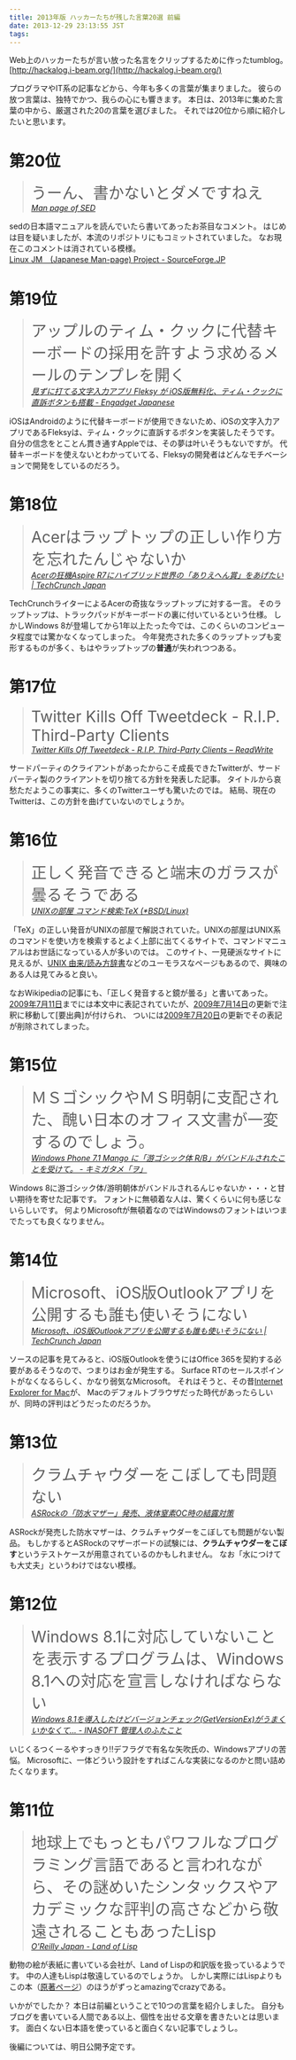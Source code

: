 ```yaml
---
title: 2013年版 ハッカーたちが残した言葉20選 前編
date: 2013-12-29 23:13:55 JST
tags: 
---
```


Web上のハッカーたちが言い放った名言をクリップするために作ったtumblog。  
[http://hackalog.i-beam.org/](http://hackalog.i-beam.org/)

プログラマやIT系の記事などから、今年も多くの言葉が集まりました。
彼らの放つ言葉は、独特でかつ、我らの心にも響きます。
本日は、2013年に集めた言葉の中から、厳選された20の言葉を選びました。
それでは20位から順に紹介したいと思います。

# 第20位

> <span style="font-size:200%">うーん、書かないとダメですねえ</span>  
> <cite>[Man page of SED](http://linuxjm.sourceforge.jp/html/GNU_sed/man1/sed.1.html)</cite>
> 

sedの日本語マニュアルを読んでいたら書いてあったお茶目なコメント。
はじめは目を疑いましたが、本流のリポジトリにもコミットされていました。
なお現在このコメントは消されている模様。  
[Linux JM　(Japanese Man-page) Project - SourceForge.JP](http://en.sourceforge.jp/projects/linuxjm/scm/git/jm/commits/7749e1effce040a5993c781581668323537f6e30#fd-manual/GNU_sed/release/man1/sed.1)

# 第19位

> <span style="font-size:200%"> アップルのティム・クックに代替キーボードの採用を許すよう求めるメールのテンプレを開く</span>  
> <cite>[見ずに打てる文字入力アプリ Fleksy が iOS版無料化、ティム・クックに直訴ボタンも搭載 - Engadget Japanese](http://japanese.engadget.com/2013/02/16/flesky-ios/)</cite>
> 

iOSはAndroidのように代替キーボードが使用できないため、iOSの文字入力アプリであるFleksyは、ティム・クックに直訴するボタンを実装したそうです。
自分の信念をとことん貫き通すAppleでは、その夢は叶いそうもないですが。
代替キーボードを使えないとわかっていてる、Fleksyの開発者はどんなモチベーションで開発をしているのだろう。

# 第18位

> <span style="font-size:200%"> Acerはラップトップの正しい作り方を忘れたんじゃないか</span>  
> <cite>[Acerの狂機Aspire R7にハイブリッド世界の「ありえへん賞」をあげたい | TechCrunch Japan](http://jp.techcrunch.com/2013/05/04/20130503acer-goes-to-a-whole-new-level-of-crazy-with-the-aspire-r7/)</cite>
> 

TechCrunchライターによるAcerの奇抜なラップトップに対する一言。
そのラップトップは、トラックパッドがキーボードの裏に付いているという仕様。
しかしWindows 8が登場してから1年以上たった今では、このくらいのコンピュータ程度では驚かなくなってしまった。
今年発売された多くのラップトップも変形するものが多く、もはやラップトップの**普通**が失われつつある。

# 第17位

> <span style="font-size:200%"> Twitter Kills Off Tweetdeck - R.I.P. Third-Party Clients</span>  
> <cite>[Twitter Kills Off Tweetdeck - R.I.P. Third-Party Clients – ReadWrite](http://readwrite.com/2013/03/04/twitter-kills-off-tweetdeck-may-2013)</cite>
> 

サードパーティのクライアントがあったからこそ成長できたTwitterが、サードパーティ製のクライアントを切り捨てる方針を発表した記事。
タイトルから哀愁ただようこの事実に、多くのTwitterユーザも驚いたのでは。
結局、現在のTwitterは、この方針を曲げていないのでしょうか。

# 第16位

> <span style="font-size:200%"> 正しく発音できると端末のガラスが曇るそうである</span>  
> <cite>[UNIXの部屋 コマンド検索:TeX (*BSD/Linux)](http://x68000.q-e-d.net/~68user/unix/pickup?TeX)</cite>
> 

「TeX」の正しい発音がUNIXの部屋で解説されていた。UNIXの部屋はUNIX系のコマンドを使い方を検索するとよく上部に出てくるサイトで、コマンドマニュアルはお世話になっている人が多いのでは。
このサイト、一見硬派なサイトに見えるが、[UNIX 由来/読み方辞書](http://x68000.q-e-d.net/~68user/unix/unix-term-dic.html)などのユーモラスなページもあるので、興味のある人は見てみると良い。

なおWikipediaの記事にも、「正しく発音すると鏡が曇る」と書いてあった。[2009年7月11日](http://ja.wikipedia.org/w/index.php?title=TeX&oldid=26852767)までには本文中に表記されていたが、[2009年7月14日](http://ja.wikipedia.org/w/index.php?title=TeX&oldid=26907548)の更新で注釈に移動して[要出典]が付けられ、
ついには[2009年7月20日](http://ja.wikipedia.org/w/index.php?title=TeX&oldid=26998912)の更新でその表記が削除されてしまった。

# 第15位

> <span style="font-size:200%"> ＭＳゴシックやＭＳ明朝に支配された、醜い日本のオフィス文書が一変するのでしょう。</span>  
> <cite>[Windows Phone 7.1 Mango に「游ゴシック体 R/B」がバンドルされたことを受けて。 - キミガタメ「ヲ」](http://d.hatena.ne.jp/tanahata/20110525/1306339005)</cite>
> 

Windows 8に游ゴシック体/游明朝体がバンドルされるんじゃないか・・・と甘い期待を寄せた記事です。
フォントに無頓着な人は、驚くくらいに何も感じないらしいです。
何よりMicrosoftが無頓着なのではWindowsのフォントはいつまでたっても良くなりません。

# 第14位

> <span style="font-size:200%"> Microsoft、iOS版Outlookアプリを公開するも誰も使いそうにない</span>  
> <cite>[Microsoft、iOS版Outlookアプリを公開するも誰も使いそうにない | TechCrunch Japan](http://jp.techcrunch.com/2013/07/17/20130716microsoft-releases-a-hobbled-outlook-ios-app-that-pretty-much-no-one-will-use/)</cite>
> 

ソースの記事を見てみると、iOS版Outlookを使うにはOffice 365を契約する必要があるそうなので、つまりはお金が発生する。
Surface RTのセールスポイントがなくなるらしく、かなり弱気なMicrosoft。
それはそうと、その昔[Internet Explorer for Mac](http://ja.wikipedia.org/wiki/Internet_Explorer_for_Mac)が、
Macのデフォルトブラウザだった時代があったらしいが、同時の評判はどうだったのだろうか。

# 第13位

> <span style="font-size:200%"> クラムチャウダーをこぼしても問題ない</span>  
> <cite>[ASRockの「防水マザー」発売、液体窒素OC時の結露対策](http://akiba-pc.watch.impress.co.jp/docs/news/news/20130628_605572.html)</cite>
> 

ASRockが発売した防水マザーは、クラムチャウダーをこぼしても問題がない製品。
もしかするとASRockのマザーボードの試験には、**クラムチャウダーをこぼす**というテストケースが用意されているのかもしれません。
なお「水につけても大丈夫」というわけではない模様。

# 第12位

> <span style="font-size:200%"> Windows 8.1に対応していないことを表示するプログラムは、Windows 8.1への対応を宣言しなければならない</span>  
> <cite>[Windows 8.1を導入したけどバージョンチェック(GetVersionEx)がうまくいかなくて… - INASOFT 管理人のふたこと](http://www.inasoft.org/talk/h201310a.html)</cite>
> 

いじくるつくーるやすっきり!!デフラグで有名な矢吹氏の、Windowsアプリの苦悩。
Microsoftに、一体どういう設計をすればこんな実装になるのかと問い詰めたくなります。

# 第11位

> <span style="font-size:200%"> 地球上でもっともパワフルなプログラミング言語であると言われながら、その謎めいたシンタックスやアカデミックな評判の高さなどから敬遠されることもあったLisp</span>  
> <cite>[O'Reilly Japan - Land of Lisp](http://www.oreilly.co.jp/books/9784873115870/)</cite>
> 

動物の絵が表紙に書いている会社が、Land of Lispの和訳版を扱っているようです。
中の人達もLispは敬遠しているのでしょうか。
しかし実際にはLispよりもこの本（[原著ページ](http://landoflisp.com/)）のほうがずっとamazingでcrazyである。

  
  


いかがでしたか？
本日は前編ということで10つの言葉を紹介しました。
自分もブログを書いている人間である以上、個性を出せる文章を書きたいとは思います。
面白くない日本語を使っていると面白くない記事でしょうし。

後編については、明日公開予定です。

